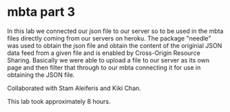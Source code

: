 # mbta part 3

In this lab we connected our json file to our server so to be used in the mbta files directly coming from our servers on heroku. The package "needle" was used to obtain the json file and obtain the content of the originial JSON data feed from a given file and is enabled by Cross-Origin Resource Sharing. Basically we were able to upload a file to our server as its own page and then filter that through to our mbta connecting it for use in obtaining the JSON file.

Collaborated with Stam Aleiferis and Kiki Chan.

This lab took approximately 8 hours.